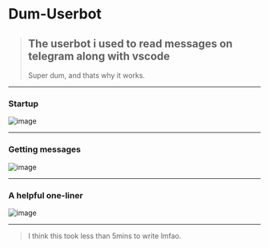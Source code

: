 # Dum-Userbot

> ## The userbot i used to read messages on telegram along with vscode 
> Super dum, and thats why it works.
---------------------------------------------------------------------------------------------------------------

### Startup

![image](https://user-images.githubusercontent.com/63096193/125186671-5ca8fa00-e249-11eb-9ce0-f04f4206692e.png)

---------------------------------------------------------------------------------------------------------------

### Getting messages
![image](https://user-images.githubusercontent.com/63096193/125186721-a42f8600-e249-11eb-80b7-cbd703fabc69.png)

---------------------------------------------------------------------------------------------------------------

### A helpful one-liner
![image](https://user-images.githubusercontent.com/63096193/125188212-9e896e80-e250-11eb-9806-90acc79a7b06.png)

---------------------------------------------------------------------------------------------------------------

> I think this took less than 5mins to write lmfao.
